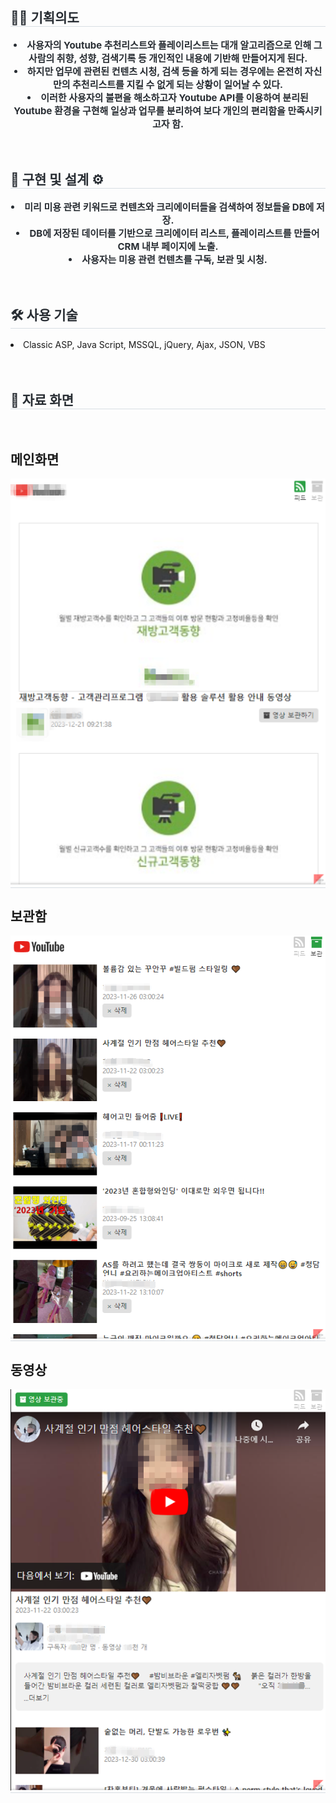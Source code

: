 <div align= "left"> 
    <h2 style="border-bottom: 1px solid #d8dee4; color: #282d33;"> ✍🏻 기획의도 </h2>  
    <div style="font-weight: 700; font-size: 15px; text-align: center; color: #282d33;">
        <li> 사용자의 Youtube 추천리스트와 플레이리스트는 대개 알고리즘으로 인해 그 사람의 취향, 성향, 검색기록 등 개인적인 내용에 기반해 만들어지게 된다. </li>
        <li> 하지만 업무에 관련된 컨텐츠 시청, 검색 등을 하게 되는 경우에는 온전히 자신만의 추천리스트를 지킬 수 없게 되는 상황이 일어날 수 있다. </li>
        <li> 이러한 사용자의 불편을 해소하고자 Youtube API를 이용하여 분리된 Youtube 환경을 구현해 일상과 업무를 분리하여 보다 개인의 편리함을 만족시키고자 함. </li>
    </div> 
</div>
<br>
<br>
<div align= "left"> 
    <h2 style="border-bottom: 1px solid #d8dee4; color: #282d33;"> 🔨 구현 및 설계 ⚙ </h2>  
    <div style="font-weight: 700; font-size: 15px; text-align: center; color: #282d33;">
        <li> 미리 미용 관련 키워드로 컨텐츠와 크리에이터들을 검색하여 정보들을 DB에 저장. </li>
        <li> DB에 저장된 데이터를 기반으로 크리에이터 리스트, 플레이리스트를 만들어 CRM 내부 페이지에 노출. </li>
        <li> 사용자는 미용 관련 컨텐츠를 구독, 보관 및 시청. </li>
    </div> 
</div>
<br>
<br>
<div align= "left">
    <h2 style="border-bottom: 1px solid #d8dee4; color: #282d33;"> 🛠️ 사용 기술 </h2>
    <div style="margin: 0 auto; text-align: left;" align= "left">
        <li>Classic ASP, Java Script, MSSQL, jQuery, Ajax, JSON, VBS</li>
    </div>
</div>
<br>
<br>
<div align= "left">
    <h2 style="border-bottom: 1px solid #d8dee4; color: #282d33;"> 📃 자료 화면 </h2>
    <br>
    <h2> 메인화면 </h2>
    <div style="margin: 0 auto; text-align: left; border-bottom: 1px solid #d8dee4; color: #282d33;" align= "left">
        <img src="https://github.com/Hecarim-JYP/about_JYP/blob/main/Youtube%20API/Main.png"/>                        
    </div>
    <h2> 보관함 </h2>
    <div style="margin: 0 auto; text-align: left; border-bottom: 1px solid #d8dee4; color: #282d33;" align= "left">
        <img src="https://github.com/Hecarim-JYP/about_JYP/blob/main/Youtube%20API/Content.png"/>                        
    </div>
    <h2> 동영상 </h2>
    <div style="margin: 0 auto; text-align: left; border-bottom: 1px solid #d8dee4; color: #282d33;" align= "left">
        <img src="https://github.com/Hecarim-JYP/about_JYP/blob/main/Youtube%20API/View.png"/>
    </div>
</div>
